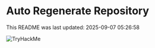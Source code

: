 # Auto Regenerate Repository

This README was last updated: 2025-09-07 05:26:58

 ![TryHackMe](https://tryhackme.com/badge/533634)